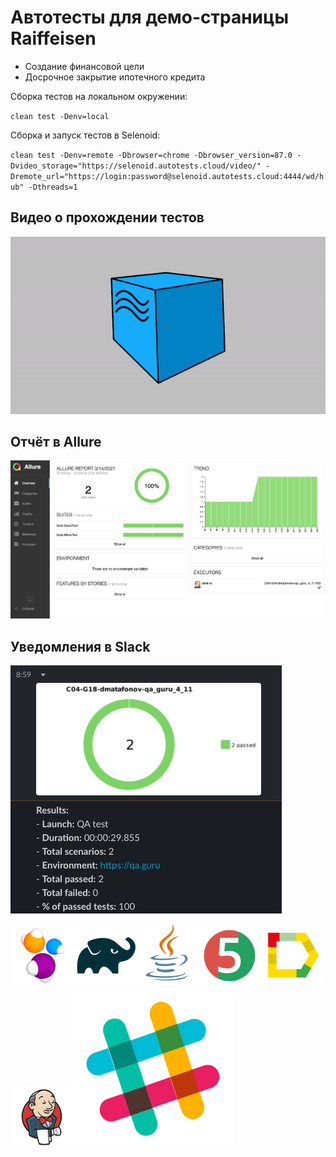 
# Автотесты для демо-страницы Raiffeisen
- Создание финансовой цели
- Досрочное закрытие ипотечного кредита  

Сборка тестов на локальном окружении:

`clean test -Denv=local`

Сборка и запуск тестов в Selenoid:

`clean test -Denv=remote -Dbrowser=chrome -Dbrowser_version=87.0 -Dvideo_storage="https://selenoid.autotests.cloud/video/" -Dremote_url="https://login:password@selenoid.autotests.cloud:4444/wd/hub" -Dthreads=1`

## Видео о прохождении тестов
![Video](src/test/resources/video/video.gif)

## Отчёт в Allure
![Allure](src/test/resources/img/allure.jpg)

## Уведомления в Slack
![Slack](src/test/resources/img/Slack_notification.jpg)


![Selenide](src/test/resources/img/Selenide.png)![Gradle](src/test/resources/img/gradle.png)![Java](src/test/resources/img/java.png)![JUnit5](src/test/resources/img/jUnit5.png)![Allure_Report](src/test/resources/img/allure_Report.png)![Jenkins](src/test/resources/img/jenkins.png)![Slack](src/test/resources/img/slack.png)